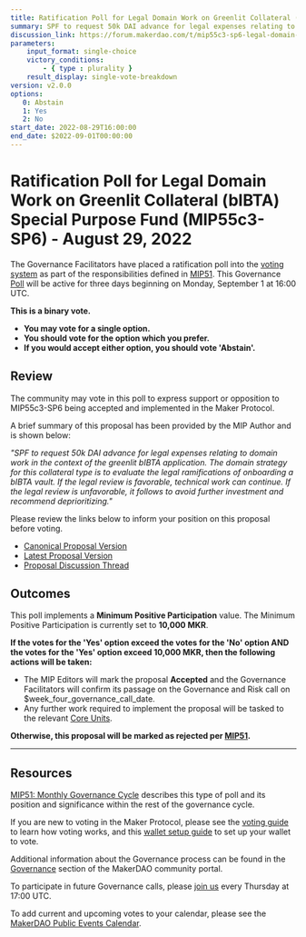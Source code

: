 ```yaml
---
title: Ratification Poll for Legal Domain Work on Greenlit Collateral (bIBTA) Special Purpose Fund (MIP55c3-SP6) - August 29, 2022
summary: SPF to request 50k DAI advance for legal expenses relating to domain work in the context of greenlit bIBTA application.
discussion_link: https://forum.makerdao.com/t/mip55c3-sp6-legal-domain-work-on-greenlit-collateral-bibta-special-purpose-fund/17166
parameters:
    input_format: single-choice
    victory_conditions:
        - { type : plurality }
    result_display: single-vote-breakdown
version: v2.0.0
options:
   0: Abstain
   1: Yes
   2: No
start_date: 2022-08-29T16:00:00
end_date: $2022-09-01T00:00:00
---
```

# Ratification Poll for Legal Domain Work on Greenlit Collateral (bIBTA) Special Purpose Fund (MIP55c3-SP6) - August 29, 2022

The Governance Facilitators have placed a ratification poll into the [voting system](https://vote.makerdao.com/polling) as part of the responsibilities defined in [MIP51](https://mips.makerdao.com/mips/details/MIP51). This Governance [Poll](https://community-development.makerdao.com/en/learn/governance/on-chain-gov) will be active for three days beginning on Monday, September 1 at 16:00 UTC.

**This is a binary vote.**
- **You may vote for a single option.**
- **You should vote for the option which you prefer.**
- **If you would accept either option, you should vote 'Abstain'.**

## Review

The community may vote in this poll to express support or opposition to MIP55c3-SP6 being accepted and implemented in the Maker Protocol.

A brief summary of this proposal has been provided by the MIP Author and is shown below:

*"SPF to request 50k DAI advance for legal expenses relating to domain work in the context of the greenlit bIBTA application. The domain strategy for this collateral type is to evaluate the legal ramifications of onboarding a bIBTA vault. If the legal review is favorable, technical work can continue. If the legal review is unfavorable, it follows to avoid further investment and recommend deprioritizing."*

Please review the links below to inform your position on this proposal before voting.
* [Canonical Proposal Version](https://github.com/makerdao/mips/blob/1c25f60c3fe05068d2ab8176b655b174a60832a9/MIP55/MIP55c3-Subproposals/MIP55c3-SP6.md)
* [Latest Proposal Version](https://mips.makerdao.com/mips/details/MIP55c3SP6)
* [Proposal Discussion Thread]( https://forum.makerdao.com/t/mip55c3-sp6-legal-domain-work-on-greenlit-collateral-bibta-special-purpose-fund/17166)

## Outcomes

This poll implements a **Minimum Positive Participation** value. The Minimum Positive Participation is currently set to **10,000 MKR**.

**If the votes for the 'Yes' option exceed the votes for the 'No' option AND the votes for the 'Yes' option exceed 10,000 MKR, then the following actions will be taken:**
* The MIP Editors will mark the proposal **Accepted** and the Governance Facilitators will confirm its passage on the Governance and Risk call on $week_four_governance_call_date.
* Any further work required to implement the proposal will be tasked to the relevant [Core Units](https://mips.makerdao.com/mips/details/MIP38#mip38c2-core-unit-state).

**Otherwise, this proposal will be marked as rejected per [MIP51](https://mips.makerdao.com/mips/details/MIP51#mip51c2-ratification-poll).**

---

## Resources

[MIP51: Monthly Governance Cycle](https://mips.makerdao.com/mips/details/MIP51) describes this type of poll and its position and significance within the rest of the governance cycle.

If you are new to voting in the Maker Protocol, please see the [voting guide](https://community-development.makerdao.com/en/learn/governance/how-voting-works/) to learn how voting works, and this [wallet setup guide](https://community-development.makerdao.com/en/learn/governance/voting-setup/) to set up your wallet to vote.

Additional information about the Governance process can be found in the [Governance](https://community-development.makerdao.com/en/learn/governance) section of the MakerDAO community portal.

To participate in future Governance calls, please [join us](https://github.com/makerdao/community/tree/master/governance/governance-and-risk-meetings) every Thursday at 17:00 UTC.

To add current and upcoming votes to your calendar, please see the [MakerDAO Public Events Calendar](https://calendar.google.com/calendar/embed?src=makerdao.com_3efhm2ghipksegl009ktniomdk%40group.calendar.google.com&ctz=UTC&mode=week&showCalendars=0&showPrint=0).

